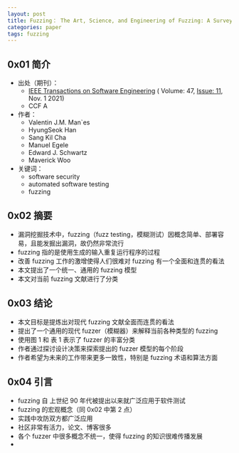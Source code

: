 ```yaml
---
layout: post
title: Fuzzing： The Art, Science, and Engineering of Fuzzing: A Survey 笔记
categories: paper
tags: fuzzing
---
```


## 0x01 简介

- 出处（期刊）：
  - [IEEE Transactions on Software Engineering](https://ieeexplore.ieee.org/xpl/RecentIssue.jsp?punumber=32) ( Volume: 47, [Issue: 11](https://ieeexplore.ieee.org/xpl/tocresult.jsp?isnumber=9611545), Nov. 1 2021)
  - CCF A
- 作者：
  - Valentin J.M. Man`es
  - HyungSeok Han
  - Sang Kil Cha
  - Manuel Egele
  - Edward J. Schwartz
  - Maverick Woo
- 关键词：
  - software security
  - automated software testing
  - fuzzing

## 0x02 摘要

- 漏洞挖掘技术中，fuzzing（fuzz testing，模糊测试）因概念简单、部署容易，且能发掘出漏洞，故仍然非常流行
- fuzzing 指的是使用生成的输入重复运行程序的过程
- 改善 fuzzing 工作的激增使得人们很难对 fuzzing 有一个全面和连贯的看法
- 本文提出了一个统一、通用的 fuzzing 模型
- 本文对当前 fuzzing 文献进行了分类

## 0x03 结论

- 本文目标是提炼出对现代 fuzzing 文献全面而连贯的看法
- 提出了一个通用的现代 fuzzer（模糊器）来解释当前各种类型的 fuzzing
- 使用图 1 和 表 1 表示了 fuzzer 的丰富分类
- 作者通过探讨设计决策来探索提出的 fuzzer 模型的每个阶段
- 作者希望为未来的工作带来更多一致性，特别是 fuzzing 术语和算法方面

## 0x04 引言

- fuzzing 自 上世纪 90 年代被提出以来就广泛应用于软件测试
- fuzzing 的宏观概念（同 0x02 中第 2 点）
- 实践中攻防双方都广泛应用
- 社区非常有活力，论文、博客很多
- 各个 fuzzer 中很多概念不统一，使得 fuzzing 的知识很难传播发展
- 